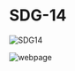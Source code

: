 # SDG-14

![SDG14](https://upload.wikimedia.org/wikipedia/commons/thumb/4/4b/Sustainable_Development_Goal_14LifeBelowWater.svg/1200px-Sustainable_Development_Goal_14LifeBelowWater.svg.png)

![webpage](main/img/SDG14.png)
